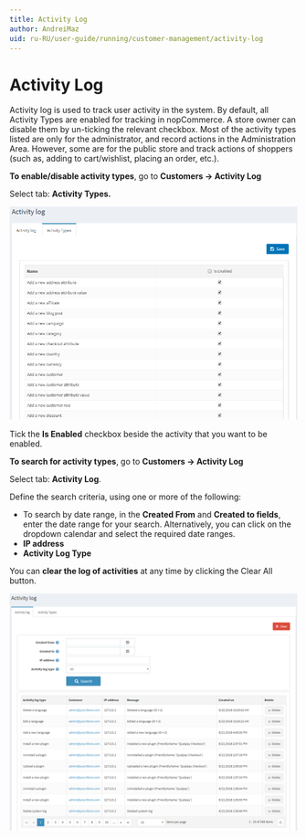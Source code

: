 ```yaml
---
title: Activity Log
author: AndreiMaz
uid: ru-RU/user-guide/running/customer-management/activity-log
---
```

# Activity Log

Activity log is used to track user activity in the system. By default, all Activity Types are enabled for tracking in nopCommerce. A store owner can disable them by un-ticking the relevant checkbox. Most of the activity types listed are only for the administrator, and record actions in the Administration Area. However, some are for the public store and track actions of shoppers (such as, adding to cart/wishlist, placing an order, etc.).

**To enable/disable activity types**, go to **Customers → Activity Log**

Select tab: **Activity Types.**

![Activity Log](_static/activity-log/activity-log.png)

Tick the **Is Enabled** checkbox beside the activity that you want to be enabled.

**To search for activity types**, go to **Customers → Activity Log**

Select tab: **Activity Log**.

Define the search criteria, using one or more of the following:

- To search by date range, in the **Created From** and **Created to fields**, enter the date range for your search. Alternatively, you can click on the dropdown calendar and select the required date ranges.
- **IP address**
- **Activity Log Type**

You can **clear the log of activities** at any time by clicking the Clear All button.

![Activity Log](_static/activity-log/ActivityLog-2.png)
